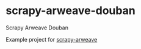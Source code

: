 # scrapy-arweave-douban

Scrapy Arweave Douban

Example project for [scrapy-arweave](https://github.com/pawanpaudel93/scrapy-arweave)
